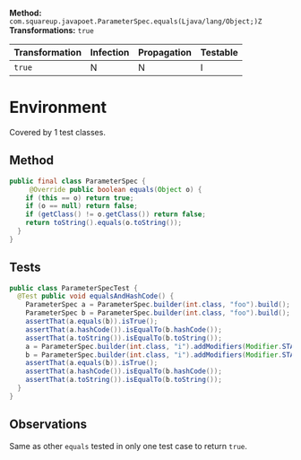 
**Method:** `com.squareup.javapoet.ParameterSpec.equals(Ljava/lang/Object;)Z`
**Transformations:** `true`

| Transformation | Infection | Propagation | Testable |
|----------------|-----------|-------------|----------|
| `true`         | N         | N           | I        |


# Environment

Covered by 1 test classes.

## Method

```Java
public final class ParameterSpec {
     @Override public boolean equals(Object o) {
    if (this == o) return true;
    if (o == null) return false;
    if (getClass() != o.getClass()) return false;
    return toString().equals(o.toString());
  } 
}
```

## Tests

```Java
public class ParameterSpecTest {
  @Test public void equalsAndHashCode() {
    ParameterSpec a = ParameterSpec.builder(int.class, "foo").build();
    ParameterSpec b = ParameterSpec.builder(int.class, "foo").build();
    assertThat(a.equals(b)).isTrue();
    assertThat(a.hashCode()).isEqualTo(b.hashCode());
    assertThat(a.toString()).isEqualTo(b.toString());
    a = ParameterSpec.builder(int.class, "i").addModifiers(Modifier.STATIC).build();
    b = ParameterSpec.builder(int.class, "i").addModifiers(Modifier.STATIC).build();
    assertThat(a.equals(b)).isTrue();
    assertThat(a.hashCode()).isEqualTo(b.hashCode());
    assertThat(a.toString()).isEqualTo(b.toString());
  }
}
```

## Observations

Same as other `equals` tested in only one test case to return `true`.